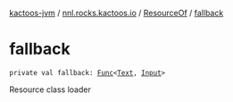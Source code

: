 [kactoos-jvm](../../index.md) / [nnl.rocks.kactoos.io](../index.md) / [ResourceOf](index.md) / [fallback](./fallback.md)

# fallback

`private val fallback: `[`Func`](../../nnl.rocks.kactoos/-func/index.md)`<`[`Text`](../../nnl.rocks.kactoos/-text/index.md)`, `[`Input`](../../nnl.rocks.kactoos/-input/index.md)`>`

Resource class loader

